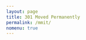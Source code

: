 ```yaml
---
layout: page
title: 301 Moved Permanently
permalink: /mmit/
nomenu: true
---
```

<script>
  window.location.replace("https://craftxbox.com/ncmit/");
</script>
